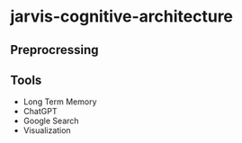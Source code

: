 # jarvis-cognitive-architecture

## Preprocressing

## Tools
* Long Term Memory
* ChatGPT
* Google Search 
* Visualization
